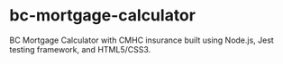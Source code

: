 # bc-mortgage-calculator
BC Mortgage Calculator with CMHC insurance built using Node.js, Jest testing framework, and HTML5/CSS3.
